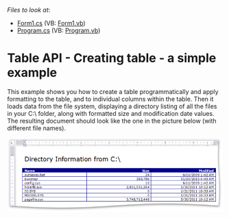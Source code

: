 <!-- default file list -->
*Files to look at*:

* [Form1.cs](./CS/Walkthrough_Creating_Table/Form1.cs) (VB: [Form1.vb](./VB/Walkthrough_Creating_Table/Form1.vb))
* [Program.cs](./CS/Walkthrough_Creating_Table/Program.cs) (VB: [Program.vb](./VB/Walkthrough_Creating_Table/Program.vb))
<!-- default file list end -->
# Table API - Creating table - a simple example


<p>This example shows you how to create a table programmatically and apply formatting to the table, and to individual columns within the table. Then it loads data from the file system, displaying a directory listing of all the files in your C:\ folder, along with formatted size and modification date values. The resulting document should look like the one in the picture below (with different file names). </p><p><img src="https://raw.githubusercontent.com/DevExpress-Examples/table-api-creating-table-a-simple-example-e3242/14.2.3+/media/4f471058-4f6e-4c26-847c-c894ae4baabd.png"></p>

<br/>


